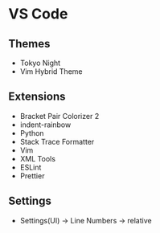 # VS Code

## Themes

- Tokyo Night
- Vim Hybrid Theme

## Extensions

- Bracket Pair Colorizer 2
- indent-rainbow
- Python
- Stack Trace Formatter
- Vim
- XML Tools
- ESLint
- Prettier

## Settings

- Settings(UI) -> Line Numbers -> relative
